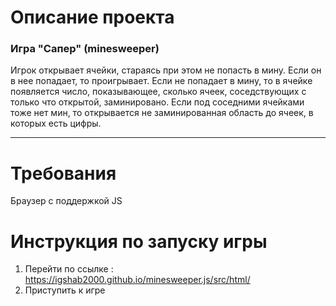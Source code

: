 # Описание проекта
### Игра "Сапер" (minesweeper)
Игрок открывает ячейки, стараясь при этом не попасть в мину. Если он в нее попадает, то проигрывает. Если не попадает в мину, то в ячейке появляется число, показывающее, сколько ячеек, соседствующих с только что открытой, заминировано. Если под соседними ячейками тоже нет мин, то открывается не заминированная область до ячеек, в которых есть цифры. 
* * *

# Требования
Браузер с поддержкой JS

# Инструкция по запуску игры
1. Перейти по ссылке : https://igshab2000.github.io/minesweeper.js/src/html/
2. Приступить к игре 